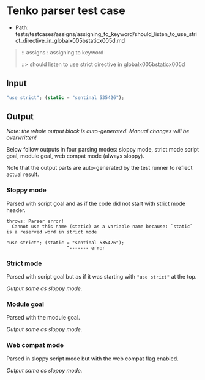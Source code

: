 # Tenko parser test case

- Path: tests/testcases/assigns/assigning_to_keyword/should_listen_to_use_strict_directive_in_globalx005bstaticx005d.md

> :: assigns : assigning to keyword
>
> ::> should listen to use strict directive in globalx005bstaticx005d

## Input

`````js
"use strict"; (static = "sentinal 535426");
`````

## Output

_Note: the whole output block is auto-generated. Manual changes will be overwritten!_

Below follow outputs in four parsing modes: sloppy mode, strict mode script goal, module goal, web compat mode (always sloppy).

Note that the output parts are auto-generated by the test runner to reflect actual result.

### Sloppy mode

Parsed with script goal and as if the code did not start with strict mode header.

`````
throws: Parser error!
  Cannot use this name (static) as a variable name because: `static` is a reserved word in strict mode

"use strict"; (static = "sentinal 535426");
                      ^------- error
`````

### Strict mode

Parsed with script goal but as if it was starting with `"use strict"` at the top.

_Output same as sloppy mode._

### Module goal

Parsed with the module goal.

_Output same as sloppy mode._

### Web compat mode

Parsed in sloppy script mode but with the web compat flag enabled.

_Output same as sloppy mode._
